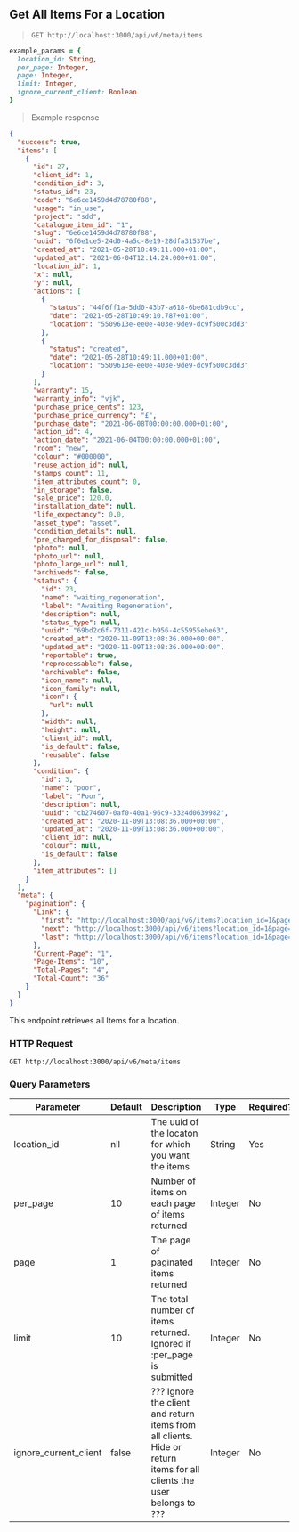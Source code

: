 ## Get All Items For a Location

> `GET http://localhost:3000/api/v6/meta/items`

```ruby
example_params = {
  location_id: String,
  per_page: Integer,
  page: Integer,
  limit: Integer,
  ignore_current_client: Boolean
}
```

> Example response

```json
{
  "success": true,
  "items": [
    {
      "id": 27,
      "client_id": 1,
      "condition_id": 3,
      "status_id": 23,
      "code": "6e6ce1459d4d78780f88",
      "usage": "in_use",
      "project": "sdd",
      "catalogue_item_id": "1",
      "slug": "6e6ce1459d4d78780f88",
      "uuid": "6f6e1ce5-24d0-4a5c-8e19-28dfa31537be",
      "created_at": "2021-05-28T10:49:11.000+01:00",
      "updated_at": "2021-06-04T12:14:24.000+01:00",
      "location_id": 1,
      "x": null,
      "y": null,
      "actions": [
        {
          "status": "44f6ff1a-5dd0-43b7-a618-6be681cdb9cc",
          "date": "2021-05-28T10:49:10.787+01:00",
          "location": "5509613e-ee0e-403e-9de9-dc9f500c3dd3"
        },
        {
          "status": "created",
          "date": "2021-05-28T10:49:11.000+01:00",
          "location": "5509613e-ee0e-403e-9de9-dc9f500c3dd3"
        }
      ],
      "warranty": 15,
      "warranty_info": "vjk",
      "purchase_price_cents": 123,
      "purchase_price_currency": "£",
      "purchase_date": "2021-06-08T00:00:00.000+01:00",
      "action_id": 4,
      "action_date": "2021-06-04T00:00:00.000+01:00",
      "room": "new",
      "colour": "#000000",
      "reuse_action_id": null,
      "stamps_count": 11,
      "item_attributes_count": 0,
      "in_storage": false,
      "sale_price": 120.0,
      "installation_date": null,
      "life_expectancy": 0.0,
      "asset_type": "asset",
      "condition_details": null,
      "pre_charged_for_disposal": false,
      "photo": null,
      "photo_url": null,
      "photo_large_url": null,
      "archiveds": false,
      "status": {
        "id": 23,
        "name": "waiting_regeneration",
        "label": "Awaiting Regeneration",
        "description": null,
        "status_type": null,
        "uuid": "69bd2c6f-7311-421c-b956-4c55955ebe63",
        "created_at": "2020-11-09T13:08:36.000+00:00",
        "updated_at": "2020-11-09T13:08:36.000+00:00",
        "reportable": true,
        "reprocessable": false,
        "archivable": false,
        "icon_name": null,
        "icon_family": null,
        "icon": {
          "url": null
        },
        "width": null,
        "height": null,
        "client_id": null,
        "is_default": false,
        "reusable": false
      },
      "condition": {
        "id": 3,
        "name": "poor",
        "label": "Poor",
        "description": null,
        "uuid": "cb274607-0af0-40a1-96c9-3324d0639982",
        "created_at": "2020-11-09T13:08:36.000+00:00",
        "updated_at": "2020-11-09T13:08:36.000+00:00",
        "client_id": null,
        "colour": null,
        "is_default": false
      },
      "item_attributes": []
    }
  ],
  "meta": {
    "pagination": {
      "Link": {
        "first": "http://localhost:3000/api/v6/items?location_id=1&page=1",
        "next": "http://localhost:3000/api/v6/items?location_id=1&page=2",
        "last": "http://localhost:3000/api/v6/items?location_id=1&page=4"
      },
      "Current-Page": "1",
      "Page-Items": "10",
      "Total-Pages": "4",
      "Total-Count": "36"
    }
  }
}
```

This endpoint retrieves all Items for a location.

### HTTP Request

`GET http://localhost:3000/api/v6/meta/items`

### Query Parameters

Parameter | Default | Description | Type | Required?
--------- | ------- | ----------- | ---- | --------
location_id | nil | The uuid of the locaton for which you want the items | String |Yes
per_page | 10 | Number of items on each page of items returned | Integer | No
page | 1 | The page of paginated items returned | Integer | No
limit | 10 | The total number of items returned. Ignored if :per_page is submitted | Integer | No
ignore_current_client | false | ??? Ignore the client and return items from all clients. Hide or return items for all clients the user belongs to ??? | Integer | No

